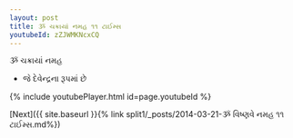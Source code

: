 ```yaml
---
layout: post
title: ૐ ચક્રાયાં નમહ ૧૧ ટાઈમ્સ
youtubeId: zZJWMKNcxCQ
---
```

 
 
 ૐ ચક્રાયાં નમહ  
 
 -  જે દેવેન્દ્રના રૂપમાં છે 
 
  
 
  
 
 
 
 
 
 


{% include youtubePlayer.html id=page.youtubeId %}
 
[Next]({{ site.baseurl }}{% link  split1/_posts/2014-03-21-ૐ વિષ્ણવે નમહ ૧૧ ટાઈમ્સ.md%})
 
